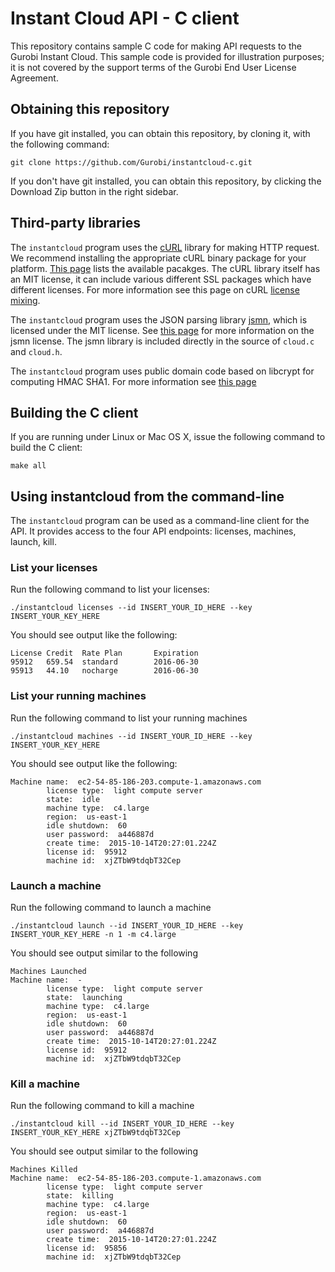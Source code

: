 # Instant Cloud API - C client

This repository contains sample C code for making API requests to the
Gurobi Instant Cloud.  This sample code is provided for illustration
purposes; it is not covered by the support terms of the Gurobi End
User License Agreement.

## Obtaining this repository

If you have git installed, you can obtain this repository, by cloning it, with the following command:

```
git clone https://github.com/Gurobi/instantcloud-c.git
```

If you don't have git installed, you can obtain this repository, by
clicking the Download Zip button in the right sidebar.

## Third-party libraries

The `instantcloud` program uses the [cURL](http://curl.haxx.se)
library for making HTTP request. We recommend installing the
appropriate cURL binary package for your platform. [This
page](http://curl.haxx.se/download.html) lists the available pacakges.
The cURL library itself has an MIT license, it can include various
different SSL packages which have different licenses. For more information
see this page on cURL [license mixing](http://curl.haxx.se/legal/licmix.html).

The `instantcloud` program uses the JSON parsing library [jsmn](http://zserge.com/jsmn.html),
which is licensed under the MIT license. See [this page](http://opensource.org/licenses/mit-license.php)
for more information on the jsmn license. The jsmn library is included directly in the source of `cloud.c`
and `cloud.h`.

The `instantcloud` program uses public domain code based on libcrypt for computing HMAC SHA1.
For more information see [this page](http://oauth.googlecode.com/svn/code/c/liboauth/src/sha1.c)


## Building the C client

If you are running under Linux or Mac OS X, issue the following command to build the C client:
```
make all
```

## Using instantcloud from the command-line

The `instantcloud` program can be used as a command-line client for the API. It provides
access to the four API endpoints: licenses, machines, launch, kill.

### List your licenses

Run the following command to list your licenses:

```
./instantcloud licenses --id INSERT_YOUR_ID_HERE --key INSERT_YOUR_KEY_HERE
```

You should see output like the following:
```
License Credit  Rate Plan       Expiration
95912   659.54  standard        2016-06-30
95913   44.10   nocharge        2016-06-30
```

### List your running machines

Run the following command to list your running machines

```
./instantcloud machines --id INSERT_YOUR_ID_HERE --key INSERT_YOUR_KEY_HERE
```

You should see output like the following:

```
Machine name:  ec2-54-85-186-203.compute-1.amazonaws.com
        license type:  light compute server
        state:  idle
        machine type:  c4.large
        region:  us-east-1
        idle shutdown:  60
        user password:  a446887d
        create time:  2015-10-14T20:27:01.224Z
        license id:  95912
        machine id:  xjZTbW9tdqbT32Cep
```


### Launch a machine

Run the following command to launch a machine

```
./instantcloud launch --id INSERT_YOUR_ID_HERE --key INSERT_YOUR_KEY_HERE -n 1 -m c4.large
```

You should see output similar to the following
```
Machines Launched
Machine name:  -
        license type:  light compute server
        state:  launching
        machine type:  c4.large
        region:  us-east-1
        idle shutdown:  60
        user password:  a446887d
        create time:  2015-10-14T20:27:01.224Z
        license id:  95912
        machine id:  xjZTbW9tdqbT32Cep
```


### Kill a machine

Run the following command to kill a machine

```
./instantcloud kill --id INSERT_YOUR_ID_HERE --key INSERT_YOUR_KEY_HERE xjZTbW9tdqbT32Cep
```

You should see output similar to the following

```
Machines Killed
Machine name:  ec2-54-85-186-203.compute-1.amazonaws.com
        license type:  light compute server
        state:  killing
        machine type:  c4.large
        region:  us-east-1
        idle shutdown:  60
        user password:  a446887d
        create time:  2015-10-14T20:27:01.224Z
        license id:  95856
        machine id:  xjZTbW9tdqbT32Cep

```
